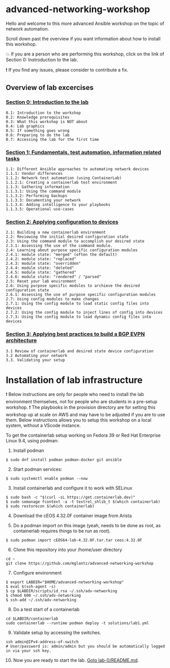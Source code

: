 # advanced-networking-workshop
Hello and welcome to this more advanced Ansible workshop on the topic of network automation.

Scroll down past the overview if you want information about how to install this workshop.

:boom: If you are a person who are performing this workshop, click on the link of Section 0: Instroduction to the lab.

:exclamation: If you find any issues, please consider to contribute a fix.

## Overview of lab excercises
### [Section 0: Introduction to the lab](labs/lab-0/README.md)
```
0.1: Introduction to the workshop
0.2: Knowledge prerequisites
0.3: What this workshop is NOT about
0.4: Lab graphics
0.5: If something goes wrong
0.6: Preparing to do the lab
0.7: Accessing the lab for the first time
```

### [Section 1: Fundamentals, test automation, information related tasks](labs/lab-1/README.md)
```
1.1: Different Ansible approaches to automating network devices
1.1.1: Vendor differences
1.1.2: Network test automation (using ContainerLab)
1.1.2.1: Creating a containerlab test environment
1.1.3: Gathering information
1.1.3.1: Using the command module
1.1.3.2: Performing backups
1.1.3.3: Documenting your network
1.1.3.4: Adding intelligence to your playbooks
1.1.3.5: Operational use-cases
```

### [Section 2: Applying configuration to devices](labs/lab-2/README.md)
```
2.1: Building a new containerlab environment
2.2: Reviewing the initial desired configuration state
2.3: Using the command module to accomplish our desired state
2.3.1: Assessing the use of the command module.
2.4: Learning about purpose specific configuration modules
2.4.1: module state: "merged" (often the default)
2.4.2: module state: "replaced"
2.4.3: module state: "overridden"
2.4.4: module state: "deleted"
2.4.5: module state: "gathered"
2.4.6: module state: "rendered" / "parsed"
2.5: Reset your lab environment
2.6: Using purpose specific modules to archieve the desired configuration state
2.6.1: Assessing the use of purpose specific configuration modules
2.7: Using config modules to make changes
2.7.1: Using the config module to load static config files into devices
2.7.2: Using the config module to inject lines of config into devices
2.7.3: Using the config module to load dynamic config files into devices
```

### [Section 3: Applying best practices to build a BGP EVPN architecture](labs/lab-3/README.md)
```
3.1 Review of containerlab and desired state device configuration
3.2 Automating your network
3.3. Validating your setup
```

# Installation of lab infrastructure

:exclamation: Below instructions are only for people who need to install the lab environment themselves, not for people who are students in a pre-setup workshop.
:exclamation: The playbooks in the provision directory are for setting this workshop up at scale on AWS and may have to be adjusted if you are to use them. Below instructions allows you to setup this workshop on a local system, without a VScode instance.

To get the containerlab setup working on Fedora 39 or Red Hat Enterprise Linux 9.4, using podman:
1. Install podman
```
$ sudo dnf install podman podman-docker git ansible
```

2. Start podman services:
```
$ sudo systemctl enable podman --now
```

3. Install containerlab and configure it to work with SELinux
```
$ sudo bash -c "$(curl -sL https://get.containerlab.dev)"
$ sudo semanage fcontext -a -t textrel_shlib_t $(which containerlab)
$ sudo restorecon $(which containerlab)
```

4. Download the cEOS 4.32.0F container image from Arista

5. Do a podman import on this image (yeah, needs to be done as root, as containerlab requires things to be run as root).
```
$ sudo podman import cEOS64-lab-4.32.0F.tar.tar ceos:4.32.0F 
```

6. Clone this repository into your /home/user directory
```
cd ~
git clone https://github.com/mglantz/advanced-networking-workshop
```

7. Configure environment
```
$ export LABDIR="$HOME/advanced-networking-workshop"
$ eval $(ssh-agent -s)
$ cp $LABDIR/scripts/id_rsa ~/.ssh/adv-networking
$ chmod 600 ~/.ssh/adv-networking
$ ssh-add ~/.ssh/adv-networking
```

8. Do a test start of a containerlab
```
cd $LABDIR/containerlab
sudo containerlab --runtime podman deploy -t solutions/lab1.yml
```

9. Validate setup by accessing the switches.
```
ssh admin@IPv4-address-of-switch
# User/password is: admin/admin but you should be automatically logged in via your ssh key.
```

10. Now you are ready to start the lab. [Goto lab-0/README.md](labs/lab-0/README.md).



